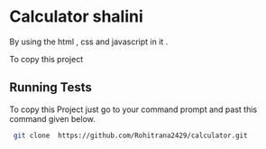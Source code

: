 
# Calculator shalini
By using the html , css and javascript in it .

To copy this project



## Running Tests

To copy this Project just go to your command prompt and past this command given below. 

```bash
 git clone  https://github.com/Rohitrana2429/calculator.git
```

